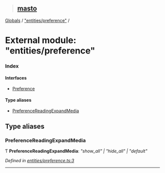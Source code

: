 > ## [masto](../README.md)

[Globals](../globals.md) / ["entities/preference"](_entities_preference_.md) /

# External module: "entities/preference"

### Index

#### Interfaces

* [Preference](../interfaces/_entities_preference_.preference.md)

#### Type aliases

* [PreferenceReadingExpandMedia](_entities_preference_.md#preferencereadingexpandmedia)

## Type aliases

###  PreferenceReadingExpandMedia

Ƭ **PreferenceReadingExpandMedia**: *"show_all" | "hide_all" | "default"*

*Defined in [entities/preference.ts:3](https://github.com/neet/masto.js/blob/80b1796/src/entities/preference.ts#L3)*

___